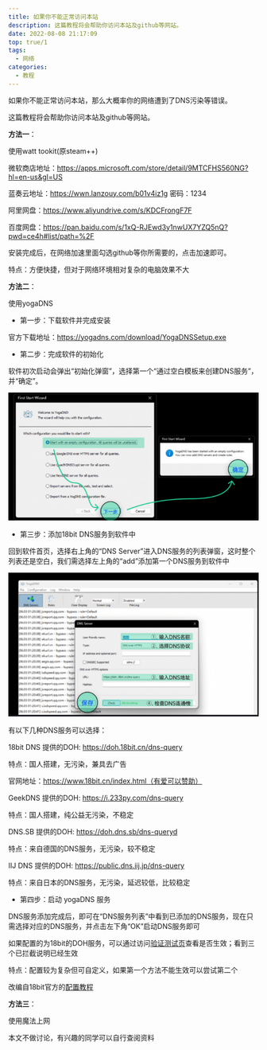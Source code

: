 ```yaml
---
title: 如果你不能正常访问本站
description: 这篇教程将会帮助你访问本站及github等网站。
date: 2022-08-08 21:17:09
top: true/1
tags:
  - 网络
categories:
  - 教程
---
```

如果你不能正常访问本站，那么大概率你的网络遭到了DNS污染等错误。

这篇教程将会帮助你访问本站及github等网站。

**方法一**：

使用watt tookit(原steam++)

微软商店地址：https://apps.microsoft.com/store/detail/9MTCFHS560NG?hl=en-us&gl=US

蓝奏云地址：https://wwn.lanzouy.com/b01v4iz1g 密码：1234

阿里网盘：https://www.aliyundrive.com/s/KDCFrongF7F

百度网盘：https://pan.baidu.com/s/1xQ-RJEwd3y1nwUX7YZQ5nQ?pwd=ce4h#list/path=%2F

安装完成后，在网络加速里面勾选github等你所需要的，点击加速即可。

特点：方便快捷，但对于网络环境相对复杂的电脑效果不大

**方法二**：

使用yogaDNS

- 第一步：下载软件并完成安装

官方下载地址：https://yogadns.com/download/YogaDNSSetup.exe

- 第二步：完成软件的初始化

软件初次启动会弹出“初始化弹窗”，选择第一个“通过空白模板来创建DNS服务”，并“确定”。

<img src="./assets/vlZ2bd.png">

- 第三步：添加18bit DNS服务到软件中

回到软件首页，选择右上角的“DNS Server”进入DNS服务的列表弹窗，这时整个列表还是空白，我们需选择左上角的“add”添加第一个DNS服务到软件中

<img src="./assets/vlZgDH.png">

有以下几种DNS服务可以选择：



18bit DNS 提供的DOH: https://doh.18bit.cn/dns-query

特点：国人搭建，无污染，兼具去广告

官网地址：https://www.18bit.cn/index.html（有爱可以赞助）

GeekDNS 提供的DOH: https://i.233py.com/dns-query

特点：国人搭建，纯公益无污染，不稳定

DNS.SB 提供的DOH: https://doh.dns.sb/dns-queryd

特点：来自德国的DNS服务，无污染，较不稳定

IIJ DNS 提供的DOH: https://public.dns.iij.jp/dns-query

特点：来自日本的DNS服务，无污染，延迟较低，比较稳定



- 第四步：启动 yogaDNS 服务

DNS服务添加完成后，即可在“DNS服务列表”中看到已添加的DNS服务，现在只需选择对应的DNS服务，并点击左下角“OK”启动DNS服务即可 

如果配置的为18bit的DOH服务，可以通过访问[验证测试页](https://help.18bit.cn/index.html)查看是否生效；看到三个已拦截说明已经生效

特点：配置较为复杂但可自定义，如果第一个方法不能生效可以尝试第二个

改编自18bit官方的[配置教程](https://www.18bit.cn/help-docs/help-docs-windows.html)

**方法三**：

使用魔法上网

本文不做讨论，有兴趣的同学可以自行查阅资料
